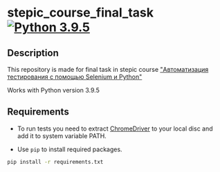 # stepic_course_final_task [![Python 3.9.5](https://img.shields.io/badge/python-3.9.5-blue.svg)](https://www.python.org/downloads/release/python-395/)


## Description

This repository is made for final task in stepic course ["Автоматизация тестирования с помощью Selenium и Python"](https://stepik.org/course/575)

Works with Python version 3.9.5


## Requirements

- To run tests you need to extract [ChromeDriver](https://sites.google.com/chromium.org/driver/) to your local disc and add it to system variable PATH.

- Use `pip` to install required packages.
```bash
pip install -r requirements.txt
```